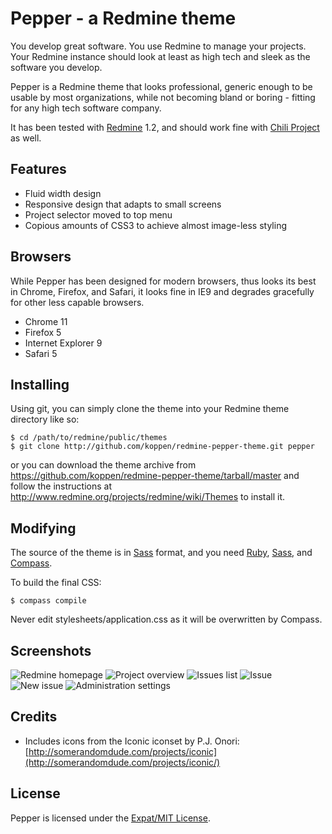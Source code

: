 Pepper - a Redmine theme
========================

You develop great software. You use Redmine to manage your projects. Your Redmine instance should look at least as high tech and sleek as the software you develop.

Pepper is a Redmine theme that looks professional, generic enough to be usable by most organizations, while not becoming bland or boring - fitting for any high tech software company.

It has been tested with [Redmine](http://redmine.org) 1.2, and should work fine with [Chili Project](http://chiliproject.org) as well.


Features
--------

* Fluid width design
* Responsive design that adapts to small screens
* Project selector moved to top menu
* Copious amounts of CSS3 to achieve almost image-less styling


Browsers
--------

While Pepper has been designed for modern browsers, thus looks its best in Chrome, Firefox, and Safari, it looks fine in IE9 and degrades gracefully for other less capable browsers.

* Chrome 11
* Firefox 5
* Internet Explorer 9
* Safari 5


Installing
----------

Using git, you can simply clone the theme into your Redmine theme directory like so:

    $ cd /path/to/redmine/public/themes
    $ git clone http://github.com/koppen/redmine-pepper-theme.git pepper

or you can download the theme archive from https://github.com/koppen/redmine-pepper-theme/tarball/master and follow the instructions at http://www.redmine.org/projects/redmine/wiki/Themes to install it.


Modifying
---------

The source of the theme is in [Sass](http://sass-lang.com) format, and you need [Ruby](http://ruby-lang.org), [Sass](http://sass-lang.com), and [Compass](http://compass-style.org).

To build the final CSS:

    $ compass compile

Never edit stylesheets/application.css as it will be overwritten by Compass.


Screenshots
-----------

![Redmine homepage](http://mentalized.net/files/journal/pepper/pepper-homepage.png)
![Project overview](http://mentalized.net/files/journal/pepper/pepper-project_overview.png)
![Issues list](http://mentalized.net/files/journal/pepper/pepper-issue_list.png)
![Issue](http://mentalized.net/files/journal/pepper/pepper-issue.png)
![New issue](http://mentalized.net/files/journal/pepper/pepper-new_issue.png)
![Administration settings](http://mentalized.net/files/journal/pepper/pepper-settings.png)


Credits
-------

* Includes icons from the Iconic iconset by P.J. Onori: [http://somerandomdude.com/projects/iconic](http://somerandomdude.com/projects/iconic/)


License
-------

Pepper is licensed under the [Expat/MIT License](http://www.opensource.org/licenses/mit-license.php).
